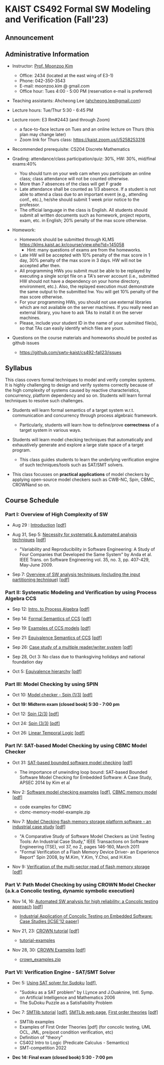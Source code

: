 # KAIST CS492 Formal SW Modeling and Verification (Fall'23)


## Announcement


## Administrative Information

- Instructor: [Prof. Moonzoo Kim](https://swtv.kaist.ac.kr/members/mzkim)

  - Office: 2434 (located at the east wing of E3-1)
  - Phone: 042-350-3543
  - E-mail: moonzoo.kim @ gmail.com
  - Office hour: Tues 4:00 - 5:00 PM (reservation e-mail is preferred)

- Teaching assistants: Ahcheong Lee (ahcheong.lee@gmail.com)  

- Lecture hours: Tue/Thur 5:30 - 6:45 PM

- Lecture room: E3 Rm#2443 (and through Zoom)
  - a face-to-face lecture on Tues and an online lecture on Thurs (this plan may change later) 
  - Zoom link for Thurs class: https://kaist.zoom.us/j/5258253316

- Recommended prerequisite: CS204 Discrete Mathematics
<!--, CS330 Operating Systems and Lab --> 
  <!-- This class can be difficult to follow for exchange students.-->
  
- Grading: attendance/class participation/quiz: 30%, HW: 30%, mid/final exams:40%
  - You should turn on your web cam when you participate an online class; class attendance will not be counted otherwise.
  - More than 7 absences of the class will get F grade
  - Late attendance shall be counted as 1/3 absence. If a student is not able to attend a class due to an important event (e.g., attending conf., etc.), he/she should submit 1 week prior notice to the professor.
  - The official language in the class is English. All students should submit all written documents such as homework, project reports, exam, etc. in English; 20% penalty of the max score otherwise.  

- Homework:
  - Homework should be submitted through KLMS https://klms.kaist.ac.kr/course/view.php?id=145058
    -  Hint: many questions of exams are from the homeworks.
  - Late HW will be accepted with 10% penalty of the max score in 1 day, 30% penalty of the max score in 3 days. HW will not be accepted after then.
  - All programming HWs you submit must be able to be replayed by executing a single script file on a TA's server account (i.e., submitted HW should not have a dependency on your home directory, environment, etc.).  Also, the replayed execution must demonstrate the same output to the submitted hw. You will get 10% penalty of the max score otherwise.
  - For your programming HWs, you should not use external libraries which are not available on the server machines.  If you really need an external library, you have to ask TAs to install it on the server machines.
  - Please, include your student ID in the name of your submiited file(s), so that TAs can easily identify which files are yours.
  
- Questions on the course materials and homeworks should be posted as github issues 
  - https://github.com/swtv-kaist/cs492-fall23/issues 


## Syllabus
This class covers formal techniques to model and verify complex systems. It is highly challenging to design and verify systems correctly because of the high complexity of systems caused by reactive characteristics, concurrency, platform dependency and so on. Students will learn formal techniques to resolve such challenges.

- Students will learn formal semantics of a target system w.r.t. communication and concurrency through process algebraic framework. 
  - Particularly, students will learn how to define/prove **correctness** of a target system in various ways. 

- Students will learn model checking techniques that automatically and exhaustively generate and explore a large state space of a target program.  
  -  This class guides students to learn the underlying verification engine of such techniques/tools such as SAT/SMT solvers.

- This class focusses on  **practical applications** of model checkers by applying open-source model checkers such as CWB-NC, Spin, CBMC, CROWNand so on.

## Course Schedule

### Part I: Overview of High Complexity of SW  

- Aug 29 : [Introduction](1-overview/lec1-Intro-AutomatedSWAnalysis_v11.pptx) [[pdf]](1-overview/lec1-Intro-AutomatedSWAnalysis_v11.pdf)

<!--  Feb 28 : <a href="part2-coverage/lec1-Intro-AutomatedSWAnalysis_v11.pptx" download> Introduction2 </a> -->

- Aug 31, Sep 5: [Necessity for systematic & automated analysis techniques](1-overview/lec2-Intro-HighComplexitySW_v9.pptx) [[pdf]](1-overview/lec2-Intro-HighComplexitySW_v9.pdf)

  - "Variability and Reproducibility in Software Engineering: A Study of Four Companies that Developed the Same System" by Anda et al.
IEEE Trans. on Software Engineering vol. 35, no. 3, pp. 407-429, May-June 2009.

- Sep 7: [Overview of SW analysis techniques (including the input partitioning technique)](1-overview/lec3-testing-overview-v3.pptx) [[pdf]](1-overview/lec3-testing-overview-v3.pdf)

### Part II: Systematic Modeling and Verification by using Process Algebra CCS

- Sep 12: [Intro. to Process Algebra](2-ccs/lec21.ppt) [[pdf]](2-ccs/lec21.pdf)

- Sep 14: [Formal Semantics of CCS](2-ccs/lec22.ppt) [[pdf]](2-ccs/lec22.pdf)

- Sep 19: [Examples of CCS models](2-ccs/lec23.ppt) [[pdf]](2-ccs/lec23.pdf)

- Sep 21: [Equivalence Semantics of CCS](2-ccs/lec24.ppt) [[pdf]](2-ccs/lec24.pdf)

- Sep 26: [Case study of a multiple reader/writer system](2-ccs/lec25.ppt) [[pdf]](2-ccs/lec25.pdf)

- Sep 28, Oct 3: No class due to thanksgiving holidays and national foundation day

- Oct 5: [Equivalence hierarchy](2-ccs/lec26.ppt) [[pdf]](2-ccs/lec26.pdf)

### Part III:  Model Checking by using SPIN  

- Oct 10: [Model checker - Spin (1/3)](3-spin/lec31.ppt) [[pdf]](3-spin/lec31.pdf)

- **Oct 19: Midterm exam (closed book) 5:30 - 7:00 pm**

- Oct 12: [Spin (2/3)](3-spin/lec32.ppt) [[pdf]](3-spin/lec32.pdf)

- Oct 24: [Spin (3/3)](3-spin/lec33.ppt) [[pdf]](3-spin/lec33.pdf)

- Oct 26: [Linear Temporal Logic](3-spin/lec34.ppt) [[pdf]](3-spin/lec34.pdf)

<!-- 
- Oct 12: Computational Tree Logic
- Oct 31: Model checking- NuSMV (1/2)
- Nov 2: Model checking- NuSMV (2/2) -->

<!-- - Esterel
https://stackoverflow.com/questions/50460177/signal-vs-esterel-vs-lustre   
-->

### Part IV: SAT-based Model Checking by using CBMC Model Checker

- Oct 31: [SAT-based bounded software model checking](4-cbmc/lec21-model_checking-v3.pptx) [[pdf]](4-cbmc/lec21-model_checking-v3.pdf)
  - The importance of unwinding loop bound: SAT-based Bounded Software Model Checking for Embedded Software: A Case Study, APSEC 2014 by Kim et al

- Nov 2: [Software model checking examples](4-cbmc/lec22-SMC-examples-v4.pptx) [[pdf]](4-cbmc/lec22-SMC-examples-v4.pdf), [CBMC memory model](4-cbmc/lec25-cbmc-memory-model.pptx) [[pdf]](4-cbmc/lec25-cbmc-memory-model.pdf)
  - code examples for CBMC
  - cbmc-memory-model-example.zip

- Nov 7:  [Model Checking flash memory storage platform software - an industrial case study](4-cbmc/lec26-ase08-v2.pptx) [[pdf]](4-cbmc/lec26-ase08-v2.pdf)
  - "A Comparative Study of Software Model Checkers as Unit Testing Tools: An Industrial Case Study," IEEE Transactions on Software Engineering (TSE), vol 37, no 2, pages 146-160, March 2011
  - "Formal Verification of a Flash Memory Device Driver- an Experience Report" Spin 2008, by M.Kim, Y.Kim, Y.Choi, and H.Kim

- Nov 9: [Verification of the multi-sector read of flash memory storage](4-cbmc/lec27-SMC-examples2.pptx) [[pdf]](4-cbmc/lec27-SMC-examples2.pdf) 

### Part V: Path Model Checking by using CROWN Model Checker (a.k.a Concolic testing, dynamic symbolic execution) 

- Nov 14, 16: [Automated SW analysis for high reliability: a Concolic testing approach](5-crown/lec31-concolic-v6.pptx) [[pdf]](5-crown/lec31-concolic-v6.pdf)
  - [Industrial Application of Concolic Testing on Embedded Software: Case Studies [ICSE'12 paper]](5-crown/icst-2012-slp-busybox-ls.pdf)

- Nov 21, 23: [CROWN tutorial](5-crown/lec32-crown_tutorial-v3.pptx) [[pdf]](5-crown/lec32-crown_tutorial-v3.pdf)
  - [tutorial-examples](5-crown/code/tutorial-examples.zip)

- Nov 28, 30: [CROWN Examples](5-crown/lec33-crown-Examples-v2.pptx) [[pdf]](5-crown/lec33-crown-Examples-v2.pdf) 
  - [crown_examples.zip](5-crown/code/crown_examples.zip) 

### Part VI: Verification Engine - SAT/SMT Solver

- Dec 5: [Using SAT solver for Sudoku](6-sat-smt/lec44-sudoku-v2.pptx) [[pdf]](6-sat-smt/lec44-sudoku-v2.pdf), 

  - "Sudoku as a SAT problem" by I.Lynce and J.Ouaknine, Intl. Symp. on Artificial Intelligence and Mathematics 2006
  - The SuDoku Puzzle as a Satisfiability Problem

- Dec 7: [SMTlib tutorial](6-sat-smt/lec40-smtlibV2-v5.pptx) [[pdf]](6-sat-smt/lec40-smtlibV2-v5.pdf), [SMTLib web page](https://smtlib.cs.uiowa.edu/), [First order theories](6-sat-smt/lec43-first-order-theories.pptx) [[pdf]](6-sat-smt/lec43-first-order-theories.pdf)
  - SMTlib examples
  - Examples of First Order Theories [pdf] (for concolic testing, UML OCL, JML, pre/post condition verification, etc)
  - Definition of "theory"
  - CS402 Intro to Logic (Predicate Calculus - Semantics)
  - SMT-competition 2022


- **Dec 14:  Final exam (closed book) 5:30 - 7:00 pm**

